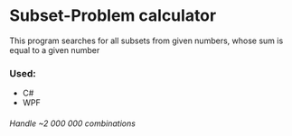 # Subset-Problem calculator
This program searches for all subsets from given numbers, whose sum is equal to a given number

###  Used: 
- C#
- WPF

###### Handle ~2 000 000 combinations
